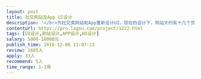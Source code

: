 ```yaml
---                
layout: post       
title: 社交网站及App UI设计           
description: '</br>为社交类网站和App重新设计UI，现在的设计下，网站大约有十几个页面，App大约有三十几个页面。</br>项目要求：UI设计必须极简、优雅。</br>'     
contenturl: https://pro.lagou.com/project/1222.html      
tags: [UI设计,网站设计,APP设计,H5设计]            
salary: 5000-10000元          
publish_time: 2016-12-06 11:07:13         
review: 1685人                   
apply: 33人                   
recommend: 5人                   
time_range: 1-2周              
---                 
```

